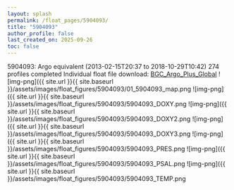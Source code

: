 ```yaml
---
layout: splash
permalink: /float_pages/5904093/
title: "5904093"
author_profile: false
last_created_on: 2025-09-26
toc: false
---
```

 
5904093: Argo equivalent (2013-02-15T20:37 to 2018-10-29T10:42)
274 profiles completed
Individual float file download: [BGC_Argo_Plus_Global](https://ftp.soest.hawaii.edu/bgc_argo_plus/Individual_Floats/outliers_removed/5904093_Sprof_processed.nc)
![img-png]({{ site.url }}{{ site.baseurl }}/assets/images/float_figures/5904093/01_5904093_map.png
![img-png]({{ site.url }}{{ site.baseurl }}/assets/images/float_figures/5904093/5904093_DOXY.png
![img-png]({{ site.url }}{{ site.baseurl }}/assets/images/float_figures/5904093/5904093_DOXY2.png
![img-png]({{ site.url }}{{ site.baseurl }}/assets/images/float_figures/5904093/5904093_DOXY3.png
![img-png]({{ site.url }}{{ site.baseurl }}/assets/images/float_figures/5904093/5904093_PRES.png
![img-png]({{ site.url }}{{ site.baseurl }}/assets/images/float_figures/5904093/5904093_PSAL.png
![img-png]({{ site.url }}{{ site.baseurl }}/assets/images/float_figures/5904093/5904093_TEMP.png
